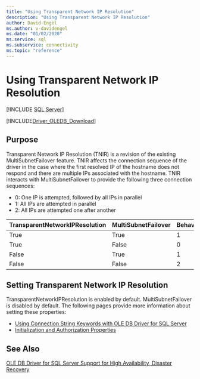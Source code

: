 ```yaml
---
title: "Using Transparent Network IP Resolution"
description: "Using Transparent Network IP Resolution"
author: David-Engel
ms.author: v-davidengel
ms.date: "01/02/2020"
ms.service: sql
ms.subservice: connectivity
ms.topic: "reference"
---
```

# Using Transparent Network IP Resolution
[!INCLUDE [SQL Server](../../../includes/applies-to-version/sql-asdb-asdbmi-asa-pdw.md)]

[!INCLUDE[Driver_OLEDB_Download](../../../includes/driver_oledb_download.md)]

## Purpose
Transparent Network IP Resolution (TNIR) is a revision of the existing MultiSubnetFailover feature. TNIR affects the connection sequence of the driver in the case where the first resolved IP of the hostname does not respond and there are multiple IPs associated with the hostname. TNIR interacts with MultiSubnetFailover to provide the following three connection sequences:<br />
* 0: One IP is attempted, followed by all IPs in parallel
* 1: All IPs are attempted in parallel
* 2: All IPs are attempted one after another

|TransparentNetworkIPResolution|MultiSubnetFailover|Behavior|
|--------|--------|--------|
|True|True|1|
|True|False|0|
|False|True|1|
|False|False|2|

## Setting Transparent Network IP Resolution
TransparentNetworkIPResolution is enabled by default. MultiSubnetFailover is disabled by default. The following pages provide more information about setting these properties: 
- [Using Connection String Keywords with OLE DB Driver for SQL Server](..\applications\using-connection-string-keywords-with-oledb-driver-for-sql-server.md)
- [Initialization and Authorization Properties](..\ole-db-data-source-objects\initialization-and-authorization-properties.md)

## See Also 
[OLE DB Driver for SQL Server Support for High Availability, Disaster Recovery](./oledb-driver-for-sql-server-support-for-high-availability-disaster-recovery.md)
